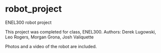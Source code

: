 # robot_project
ENEL300 robot project


This project was completed for class, ENEL300.
Authors: 
Derek Lugowski,
Leo Rogers,
Morgan Grona,
Josh Valiquette

Photos and a video of the robot are included.
